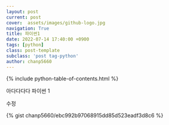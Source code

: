 ```yaml
---
layout: post
current: post
cover:  assets/images/github-logo.jpg
navigation: True
title: 파이썬1
date: 2022-07-14 17:40:00 +0900
tags: [python]
class: post-template
subclass: 'post tag-python'
author: chanp5660
---
```


{% include python-table-of-contents.html %}

아다다다다
파이썬 1

수정


{% gist chanp5660/ebc992b97068915dd85d523eadf3d8c6 %}